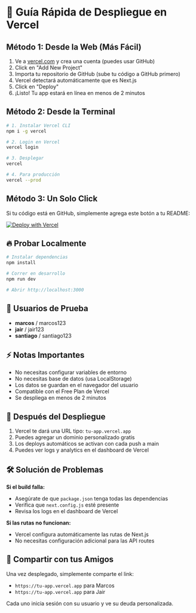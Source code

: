 # 🚀 Guía Rápida de Despliegue en Vercel

## Método 1: Desde la Web (Más Fácil)

1. Ve a [vercel.com](https://vercel.com) y crea una cuenta (puedes usar GitHub)
2. Click en "Add New Project"
3. Importa tu repositorio de GitHub (sube tu código a GitHub primero)
4. Vercel detectará automáticamente que es Next.js
5. Click en "Deploy"
6. ¡Listo! Tu app estará en línea en menos de 2 minutos

## Método 2: Desde la Terminal

```bash
# 1. Instalar Vercel CLI
npm i -g vercel

# 2. Login en Vercel
vercel login

# 3. Desplegar
vercel

# 4. Para producción
vercel --prod
```

## Método 3: Un Solo Click

Si tu código está en GitHub, simplemente agrega este botón a tu README:

[![Deploy with Vercel](https://vercel.com/button)](https://vercel.com/new/clone?repository-url=TU_REPO_URL)

## 🔥 Probar Localmente

```bash
# Instalar dependencias
npm install

# Correr en desarrollo
npm run dev

# Abrir http://localhost:3000
```

## 👤 Usuarios de Prueba

- **marcos** / marcos123
- **jair** / jair123
- **santiago** / santiago123

## ⚡ Notas Importantes

- No necesitas configurar variables de entorno
- No necesitas base de datos (usa LocalStorage)
- Los datos se guardan en el navegador del usuario
- Compatible con el Free Plan de Vercel
- Se despliega en menos de 2 minutos

## 🎯 Después del Despliegue

1. Vercel te dará una URL tipo: `tu-app.vercel.app`
2. Puedes agregar un dominio personalizado gratis
3. Los deploys automáticos se activan con cada push a main
4. Puedes ver logs y analytics en el dashboard de Vercel

## 🛠️ Solución de Problemas

**Si el build falla:**

- Asegúrate de que `package.json` tenga todas las dependencias
- Verifica que `next.config.js` esté presente
- Revisa los logs en el dashboard de Vercel

**Si las rutas no funcionan:**

- Vercel configura automáticamente las rutas de Next.js
- No necesitas configuración adicional para las API routes

## 📱 Compartir con tus Amigos

Una vez desplegado, simplemente comparte el link:

- `https://tu-app.vercel.app` para Marcos
- `https://tu-app.vercel.app` para Jair

Cada uno inicia sesión con su usuario y ve su deuda personalizada.
